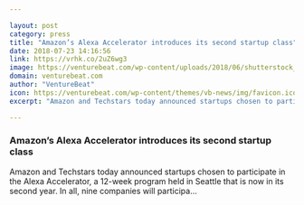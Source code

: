```yaml
---

layout: post
category: press
title: "Amazon’s Alexa Accelerator introduces its second startup class"
date: 2018-07-23 14:16:56
link: https://vrhk.co/2uZ6wg3
image: https://venturebeat.com/wp-content/uploads/2018/06/shutterstock_593309003.jpg?fit=1200%2C850&strip=all
domain: venturebeat.com
author: "VentureBeat"
icon: https://venturebeat.com/wp-content/themes/vb-news/img/favicon.ico
excerpt: "Amazon and Techstars today announced startups chosen to participate in the Alexa Accelerator, a 12-week program held in Seattle that is now in its second year. In all, nine companies will participa…"

---
```


### Amazon’s Alexa Accelerator introduces its second startup class

Amazon and Techstars today announced startups chosen to participate in the Alexa Accelerator, a 12-week program held in Seattle that is now in its second year. In all, nine companies will participa…